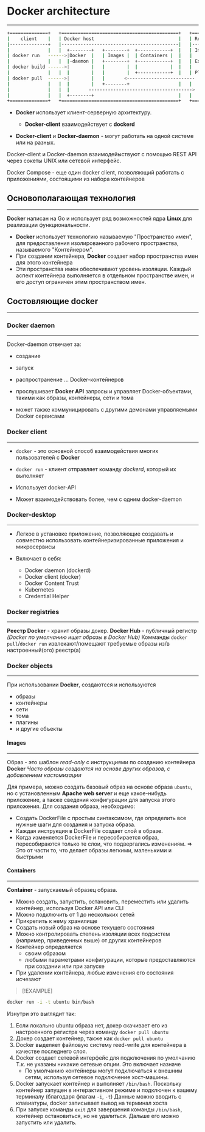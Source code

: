 # Docker architecture
---

```bash
+==============+   +===========================================+   +==========+
|    client    |   | Docker host                               |   | Registry |
|--------------+   |-------------------------------------------|   |----------|
|              |   |  +--------+   +--------+  +------------+  |   | Images   |
| docker run   ------>|Docker  |   | Images |  | Containers |  |   |          |
|              |   |  |-daemon |   +--------+  +------------+  |   | Ext-ons  |
| docker build ------>|        |   |        |  |            |  |   |          |
|              |   |  |        |   |        |  +------------+  |   | Plugins  |
| docker pull  ------>|        |   |       <-------------------------         | 
|              |   |  |        |   +--------+                  |   |          |
|              |   |  |       -------------------------------------->         |
|              |   |  +--------+                               |   |          |
+==============+   +===========================================+   +==========+
```

- **Docker**  использует клиент-серверную архитектуру.
    - **Docker-client**  взаимодействует с **dockerd** 

- **Docker-client** и **Docker-daemon** - могут работать на одной системе или на разных.

Docker-client и Docker-daemon взаимодейыствуют с помощью REST API через сокеты UNIX или сетевой интерфейс.

Docker Compose - еще один docker client, позволяющий работать с приложениями, состоящими из набора контейнеров

## Основополагающая технология 
---
**Docker** написан на Go и использует ряд возможностей ядра **Linux** для реализации функциональности.
- **Docker** использует технологию называемую "Пространство имен", для предоставления изолированного рабочего пространства, называемого "Контейнером".
- При создании контейнера, **Docker** создает  набор пространства имен для этого контейнера
- Эти пространства имен обеспечивают уровень изоляции. Каждый аспект контейнера выполняется в отдельном пространстве имен, и его доступ ограничен этим пространством имен.

## Состовляющие docker
---
### Docker daemon
---
Docker-daemon отвечает за:
- создание
- запуск
- распространение
... Docker-контейнеров

- прослушивает **Docker API** запросы и управляет Docker-объектами, такими как образы, контейнеры, сети и тома

- может также коммуницировать с другими демонами управляемыми Docker сервисами 

### Docker client
---
- `docker` - это основной способ взаимодействия многих пользователей c **Docker**
- `docker run` - клиент отправляет команду *dockerd*, который их выполняет

- Использует docker-API
- Может взаимодействовать более, чем с одним docker-daemon

### Docker-desktop
---
- Легкое в установке приложение, позволяющие создавать и совместно использовать контейнеризированные приложения и микросервисы

- Включает в себя:
    - Docker daemon (dockerd)
    - Docker client (docker)
    - Docker Content Trust
    - Kubernetes
    - Credential Helper

### Docker registries
---
**Реестр Docker** - хранит образы докер.
**Docker Hub** - публичный регистр  *(Docker по умолчанию ищет образы в Docker Hub)*
Комманды `docker pull`/`docker run` извлекают/помещают требуемые образы из/в настроенный(ого) реестр(а)

### Docker objects
---
При использовании **Docker**, создаютсся и используются 
- образы 
- контейнеры
- сети
- тома 
- плагины 
- и другие объекты

#### Images
---
Образ - это шаблон *read-only* с инструкциями по созданию контейнера **Docker**
*Часто образы создаются на основе других образов, с добавлением кастомизации*

Для примера, можно создать базовый образ на основе образа `ubuntu`, но с установленным **Apache web server** и еще какое-нибудь приложение, а также сведения конфигурации для запуска этого приложения.
Для создания образа, необходимо: 
- Создать DockerFile с простым синтаксимом, где определить все нужные шаги для создания и запуска образа.
- Каждая инструкция в DockerFile создает слой в образе.
- Когда изменяется DockerFile и пересобирается образ, пересобираются только те слои, что подвергались изменениям.
=> Это от части то, что делает образы легкими, маленькими и быстрыми

#### Containers
---
**Container** - запускаемый образец образа.
- Можно создать, запустить, остановить, переместить или удалить контейнер, используя Docker API или CLI
- Можно подключить от 1 до нескольких сетей
- Прикрепить к нему хранилище
- Создать новый образ на основе текущего состояния
- Можно контролировать степень изоляции всех подсистем (например, приведенных выше) от других контейнеров
- Контейнер определяется 
    - своим образом
    - любыми параметрами конфигурации, которые предоставляются при создании или при запуске
- При удалении контейнера, любые изменения его состояния исчезают

>[!EXAMPLE]
```bash
docker run -i -t ubuntu bin/bash
```
Изнутри это выглядит так:
1. Если локально ubuntu образа нет, докер скачивает его из настроенного регистра через команду `docker pull ubuntu`
2. Докер создает контейнер, также как `docker pull ubuntu`
3. Docker выделяет файловую систему reed-write для контейнера в качестве последнего слоя.
4. Docker создает сетевой интерфейс для подключения по умолчанию 
    Т.к. не указаны никакие сетевые опции. Это включает назначе
    - По умолчанию контейнеры могут подключаться к внешним сетям, используя сетевое подключение хост-машины.
5. Docker запускает контейнер и выполняет `/bin/bash`. Поскольку контейнер запущен в интерактивном режиме и подключен к вашему терминалу (благодаря флагам `-i`, `-t`)
    Данные можно вводить с клавиатуры, docker записывает вывод на терминал хоста
6. При запуске команды `exit` для завершения команды `/bin/bash`, контейнер остановиться, но не удалиться.
    Дальше его можно запустить или удалить.
